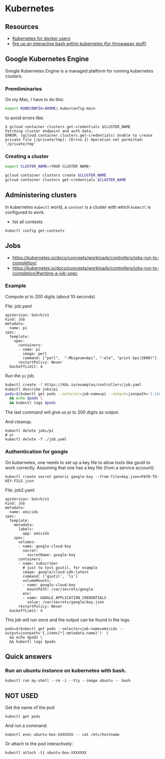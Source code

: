 # Kubernetes

## Resources

- [Kubernetes for docker users](https://kubernetes.io/docs/reference/kubectl/docker-cli-to-kubectl/)
- [fire up an interactive bash within kubernetes (for throwaway stuff)](https://gc-taylor.com/blog/2016/10/31/fire-up-an-interactive-bash-pod-within-a-kubernetes-cluster)

## Google Kubernetes Engine

Google Kubernetes Engine is a managed platform for running kubernetes clusters.

### Premliminaries

On my Mac, I have to do this:

```sh
export KUBECONFIG=$HOME/.kube/config-main
```

to avoid errors like:

```
$ gcloud container clusters get-credentials $CLUSTER_NAME
Fetching cluster endpoint and auth data.
ERROR: (gcloud.container.clusters.get-credentials) Unable to create private file [/private/tmp]: [Errno 1] Operation not permitted: '/private/tmp'
```

### Creating a cluster

```sh
export CLUSTER_NAME=<YOUR CLUSTER NAME>
```

```sh
gcloud container clusters create $CLUSTER_NAME
gcloud container clusters get-credentials $CLUSTER_NAME
```

## Administering clusters

In kubernetes `kubectl` world, a `context` is a cluster with which `kubectl` is configured to work. 

- list all contexts

```
kubectl config get-contexts
```

## Jobs

- https://kubernetes.io/docs/concepts/workloads/controllers/jobs-run-to-completion/
- https://kubernetes.io/docs/concepts/workloads/controllers/jobs-run-to-completion/#writing-a-job-spec

### Example

Compute pi to 200 digits (about 10 seconds)

File: job.yaml

```
apiVersion: batch/v1
kind: Job
metadata:
  name: pi
spec:
  template:
    spec:
      containers:
      - name: pi
        image: perl
        command: ["perl",  "-Mbignum=bpi", "-wle", "print bpi(2000)"]
      restartPolicy: Never
  backoffLimit: 4
```

Run the `pi` job.

```sh
kubectl create -f https://k8s.io/examples/controllers/job.yaml
kubectl describe jobs/pi
pods=$(kubectl get pods --selector=job-name=pi --output=jsonpath='{.items[*].metadata.name}') \
  && echo $pods \
  && kubectl logs $pods
```

The last command will give us pi to 200 digits as output.

And cleanup. 

```
kubectl delete jobs/pi
# or
kubectl delete -f ./job.yaml
```

### Authentication for google

On kubernetes, one needs to set up a key file to allow tools like gsutil to work correctly. Assuming that one has
a key file (from a service account):

```
kubectl create secret generic google-key --from-file=key.json=PATH-TO-KEY-FILE.json
```

File: job2.yaml

```
apiVersion: batch/v1
kind: Job
metadata:
  name: omicidx
spec:
  template:
    metadata:
      labels:
        app: omicidx
    spec:
      volumes:
      - name: google-cloud-key
        secret:
          secretName: google-key
      containers:
      - name: subscriber
        # just to test gsutil, for example
        image: google/cloud-sdk:latest 
        command: ['gsutil', 'ls']
        volumeMounts:
        - name: google-cloud-key
          mountPath: /var/secrets/google
        env:
        - name: GOOGLE_APPLICATION_CREDENTIALS
          value: /var/secrets/google/key.json
      restartPolicy: Never
  backoffLimit: 4
```

This job will run once and the output can be found in the logs.

```
pods=$(kubectl get pods --selector=job-name=omicidx --output=jsonpath='{.items[*].metadata.name}')  \
  && echo $pods \
  && kubectl logs $pods
```

## Quick answers

### Run an ubuntu instance on kubernetes with bash.

```
kubectl run my-shell --rm -i --tty --image ubuntu -- bash
```

## NOT USED

Get the name of the pod 

```
kubectl get pods
```

And run a command:

```
kubectl exec ubuntu-box-XXXXXXX -- cat /etc/hostname
```

Or attach to the pod interactively:

```
kubectl attach -ti ubuntu-box-XXXXXXX 
```
